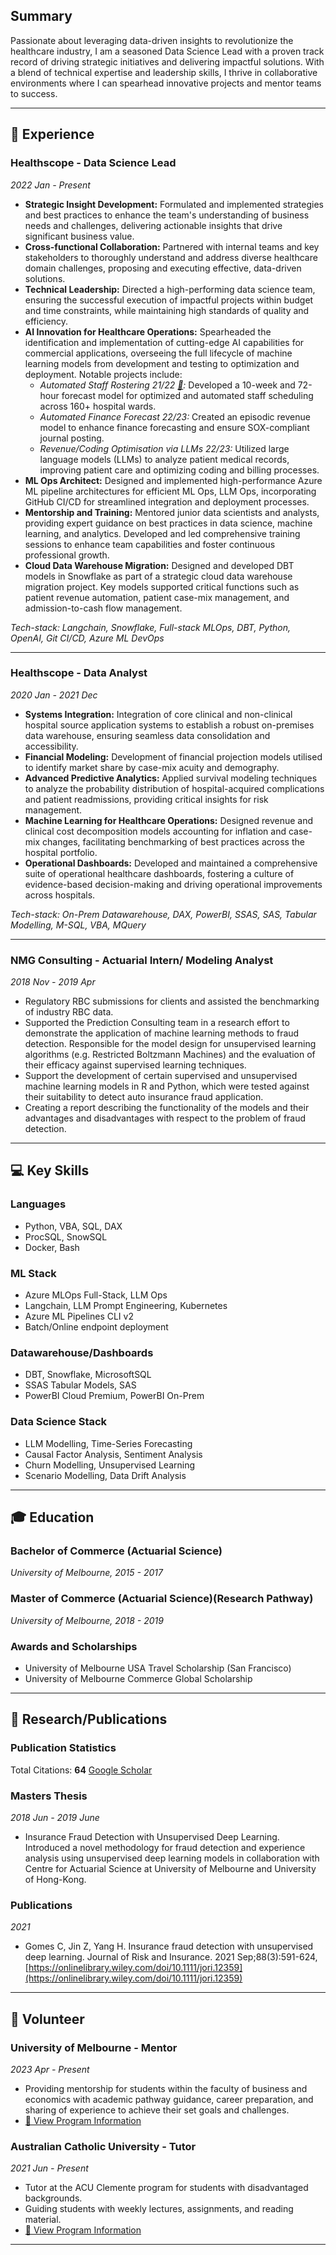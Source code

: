 ## Summary 
Passionate about leveraging data-driven insights to revolutionize the healthcare industry, I am a seasoned Data Science Lead with a proven track record of driving strategic initiatives and delivering impactful solutions. With a blend of technical expertise and leadership skills, I thrive in collaborative environments where I can spearhead innovative projects and mentor teams to success.

---

##  💼 Experience

### Healthscope - Data Science Lead
*2022 Jan - Present*

- **Strategic Insight Development:** Formulated and implemented strategies and best practices to enhance the team's understanding of business needs and challenges, delivering actionable insights that drive significant business value.
- **Cross-functional Collaboration:** Partnered with internal teams and key stakeholders to thoroughly understand and address diverse healthcare domain challenges, proposing and executing effective, data-driven solutions.
- **Technical Leadership:** Directed a high-performing data science team, ensuring the successful execution of impactful projects within budget and time constraints, while maintaining high standards of quality and efficiency.
- **AI Innovation for Healthcare Operations:** Spearheaded the identification and implementation of cutting-edge AI capabilities for commercial applications, overseeing the full lifecycle of machine learning models from development and testing to optimization and deployment. Notable projects include:
  - *Automated Staff Rostering 21/22 [🔗](https://www.afr.com/work-and-careers/workplace/how-bosses-are-using-gen-ai-to-work-smarter-better-20240212-p5f45g):* Developed a 10-week and 72-hour forecast model for optimized and automated staff scheduling across 160+ hospital wards.
  - *Automated Finance Forecast 22/23:* Created an episodic revenue model to enhance finance forecasting and ensure SOX-compliant journal posting.
  - *Revenue/Coding Optimisation via LLMs 22/23:* Utilized large language models (LLMs) to analyze patient medical records, improving patient care and optimizing coding and billing processes.
- **ML Ops Architect:** Designed and implemented high-performance Azure ML pipeline architectures for efficient ML Ops, LLM Ops, incorporating GitHub CI/CD for streamlined integration and deployment processes.
- **Mentorship and Training:** Mentored junior data scientists and analysts, providing expert guidance on best practices in data science, machine learning, and analytics. Developed and led comprehensive training sessions to enhance team capabilities and foster continuous professional growth.
- **Cloud Data Warehouse Migration:** Designed and developed DBT models in Snowflake as part of a strategic cloud data warehouse migration project. Key models supported critical functions such as patient revenue automation, patient case-mix management, and admission-to-cash flow management.

*Tech-stack: Langchain, Snowflake, Full-stack MLOps, DBT, Python, OpenAI, Git CI/CD, Azure ML DevOps*

---

### Healthscope - Data Analyst
*2020 Jan - 2021 Dec*

- **Systems Integration:** Integration of core clinical and non-clinical hospital source application systems to establish a robust on-premises data warehouse, ensuring seamless data consolidation and accessibility.
- **Financial Modeling:** Development of financial projection models utilised to identify market share by case-mix acuity and demography.
- **Advanced Predictive Analytics:** Applied survival modeling techniques to analyze the probability distribution of hospital-acquired complications and patient readmissions, providing critical insights for risk management.
- **Machine Learning for Healthcare Operations:** Designed revenue and clinical cost decomposition models accounting for inflation and case-mix changes, facilitating benchmarking of best practices across the hospital portfolio.
- **Operational Dashboards:** Developed and maintained a comprehensive suite of operational healthcare dashboards, fostering a culture of evidence-based decision-making and driving operational improvements across hospitals.

*Tech-stack: On-Prem Datawarehouse, DAX, PowerBI, SSAS, SAS, Tabular Modelling, M-SQL, VBA, MQuery*

---

### NMG Consulting - Actuarial Intern/ Modeling Analyst
*2018 Nov - 2019 Apr*

- Regulatory RBC submissions for clients and assisted the benchmarking of industry RBC data.
- Supported the Prediction Consulting team in a research effort to demonstrate the application of machine learning methods to fraud detection. Responsible for the model design for unsupervised learning algorithms (e.g. Restricted Boltzmann Machines) and the evaluation of their efficacy against supervised learning techniques.
- Support the development of certain supervised and unsupervised machine learning models in R and Python, which were tested against their suitability to detect auto insurance fraud application.
- Creating a report describing the functionality of the models and their advantages and disadvantages with respect to the problem of fraud detection.

---

## 💻 Key Skills

### Languages
- Python, VBA, SQL, DAX
- ProcSQL, SnowSQL
- Docker, Bash

### ML Stack
- Azure MLOps Full-Stack, LLM Ops
- Langchain, LLM Prompt Engineering, Kubernetes
- Azure ML Pipelines CLI v2
- Batch/Online endpoint deployment

### Datawarehouse/Dashboards
- DBT, Snowflake, MicrosoftSQL
- SSAS Tabular Models, SAS
- PowerBI Cloud Premium, PowerBI On-Prem

### Data Science Stack
- LLM Modelling, Time-Series Forecasting
- Causal Factor Analysis, Sentiment Analysis
- Churn Modelling, Unsupervised Learning
- Scenario Modelling, Data Drift Analysis

---

## 🎓 Education

### Bachelor of Commerce (Actuarial Science)
*University of Melbourne, 2015 - 2017*

### Master of Commerce (Actuarial Science)(Research Pathway)
*University of Melbourne, 2018 - 2019*

### Awards and Scholarships
- University of Melbourne USA Travel Scholarship (San Francisco)
- University of Melbourne Commerce Global Scholarship

---

## 📜 Research/Publications

### Publication Statistics

Total Citations: **64** <a href="https://scholar.google.com/citations?hl=en&user=eiCdUYgAAAAJ" target="_blank">Google Scholar</a>

### Masters Thesis
*2018 Jun - 2019 June*
- Insurance Fraud Detection with Unsupervised Deep Learning. Introduced a novel methodology for fraud detection and experience analysis using unsupervised deep learning models in collaboration with Centre for Actuarial Science at University of Melbourne and University of Hong-Kong.

### Publications 
*2021*
- Gomes C, Jin Z, Yang H. Insurance fraud detection with unsupervised deep learning. Journal of Risk and Insurance. 2021 Sep;88(3):591-624, [https://onlinelibrary.wiley.com/doi/10.1111/jori.12359](https://onlinelibrary.wiley.com/doi/10.1111/jori.12359)

---

## 👥 Volunteer

### University of Melbourne - Mentor
*2023 Apr - Present*
- Providing mentorship for students within the faculty of business and economics with academic pathway guidance, career preparation, and sharing of experience to achieve their set goals and challenges.
-  [🔗 View Program Information](https://fbe.unimelb.edu.au/bcom/career/mentoring/career-mentoring-program) 

### Australian Catholic University - Tutor
*2021 Jun - Present*
- Tutor at the ACU Clemente program for students with disadvantaged backgrounds.
- Guiding students with weekly lectures, assignments, and reading material.
- [🔗 View Program Information](https://www.acu.edu.au/about-acu/community-engagement/clemente-australia)

---
<!--
## 📞 Contact
- [![LinkedIn](https://img.icons8.com/fluency/20/000000/linkedin.png) www.linkedin.com/in/chamal-gomes166](https://www.linkedin.com/in/chamal-gomes166)
- [![Email](https://img.icons8.com/fluency/20/000000/email.png) chamalgomes166@gmail.com](mailto:chamalgomes166@gmail.com)
- [![GitHub](https://img.icons8.com/ios-filled/20/000000/github.png) github.com/chamalgomeshso](https://github.com/chamalgomeshso/)
-->
